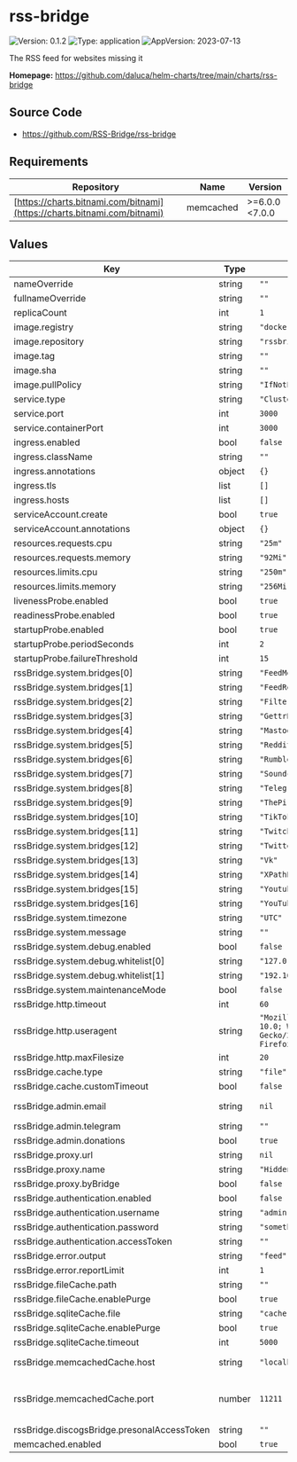 # rss-bridge

![Version: 0.1.2](https://img.shields.io/badge/Version-0.1.2-informational?style=flat-square) ![Type: application](https://img.shields.io/badge/Type-application-informational?style=flat-square) ![AppVersion: 2023-07-13](https://img.shields.io/badge/AppVersion-2023--07--13-informational?style=flat-square)

The RSS feed for websites missing it

**Homepage:** <https://github.com/daluca/helm-charts/tree/main/charts/rss-bridge>

## Source Code

* <https://github.com/RSS-Bridge/rss-bridge>

## Requirements

| Repository | Name | Version |
|------------|------|---------|
| [https://charts.bitnami.com/bitnami](https://charts.bitnami.com/bitnami) | memcached | >=6.0.0 <7.0.0 |

## Values

| Key | Type | Default | Description |
|-----|------|---------|-------------|
| nameOverride | string | `""` |  |
| fullnameOverride | string | `""` |  |
| replicaCount | int | `1` |  |
| image.registry | string | `"docker.io"` |  |
| image.repository | string | `"rssbridge/rss-bridge"` |  |
| image.tag | string | `""` |  |
| image.sha | string | `""` |  |
| image.pullPolicy | string | `"IfNotPresent"` |  |
| service.type | string | `"ClusterIP"` |  |
| service.port | int | `3000` |  |
| service.containerPort | int | `3000` |  |
| ingress.enabled | bool | `false` |  |
| ingress.className | string | `""` |  |
| ingress.annotations | object | `{}` |  |
| ingress.tls | list | `[]` |  |
| ingress.hosts | list | `[]` |  |
| serviceAccount.create | bool | `true` |  |
| serviceAccount.annotations | object | `{}` |  |
| resources.requests.cpu | string | `"25m"` |  |
| resources.requests.memory | string | `"92Mi"` |  |
| resources.limits.cpu | string | `"250m"` |  |
| resources.limits.memory | string | `"256Mi"` |  |
| livenessProbe.enabled | bool | `true` |  |
| readinessProbe.enabled | bool | `true` |  |
| startupProbe.enabled | bool | `true` |  |
| startupProbe.periodSeconds | int | `2` |  |
| startupProbe.failureThreshold | int | `15` |  |
| rssBridge.system.bridges[0] | string | `"FeedMerge"` |  |
| rssBridge.system.bridges[1] | string | `"FeedReducerBridge"` |  |
| rssBridge.system.bridges[2] | string | `"Filter"` |  |
| rssBridge.system.bridges[3] | string | `"GettrBridge"` |  |
| rssBridge.system.bridges[4] | string | `"MastodonBridge"` |  |
| rssBridge.system.bridges[5] | string | `"Reddit"` |  |
| rssBridge.system.bridges[6] | string | `"RumbleBridge"` |  |
| rssBridge.system.bridges[7] | string | `"SoundcloudBridge"` |  |
| rssBridge.system.bridges[8] | string | `"Telegram"` |  |
| rssBridge.system.bridges[9] | string | `"ThePirateBay"` |  |
| rssBridge.system.bridges[10] | string | `"TikTokBridge"` |  |
| rssBridge.system.bridges[11] | string | `"Twitch"` |  |
| rssBridge.system.bridges[12] | string | `"Twitter"` |  |
| rssBridge.system.bridges[13] | string | `"Vk"` |  |
| rssBridge.system.bridges[14] | string | `"XPathBridge"` |  |
| rssBridge.system.bridges[15] | string | `"Youtube"` |  |
| rssBridge.system.bridges[16] | string | `"YouTubeCommunityTabBridge"` |  |
| rssBridge.system.timezone | string | `"UTC"` |  |
| rssBridge.system.message | string | `""` |  |
| rssBridge.system.debug.enabled | bool | `false` |  |
| rssBridge.system.debug.whitelist[0] | string | `"127.0.0.1"` |  |
| rssBridge.system.debug.whitelist[1] | string | `"192.168.1.10"` |  |
| rssBridge.system.maintenanceMode | bool | `false` |  |
| rssBridge.http.timeout | int | `60` |  |
| rssBridge.http.useragent | string | `"Mozilla/5.0 (Windows NT 10.0; Win64; x64; rv:102.0) Gecko/20100101 Firefox/102.0"` |  |
| rssBridge.http.maxFilesize | int | `20` |  |
| rssBridge.cache.type | string | `"file"` |  |
| rssBridge.cache.customTimeout | bool | `false` |  |
| rssBridge.admin.email | string | `nil` | format: email |
| rssBridge.admin.telegram | string | `""` |  |
| rssBridge.admin.donations | bool | `true` |  |
| rssBridge.proxy.url | string | `nil` | format: uri |
| rssBridge.proxy.name | string | `"Hidden proxy name"` |  |
| rssBridge.proxy.byBridge | bool | `false` |  |
| rssBridge.authentication.enabled | bool | `false` |  |
| rssBridge.authentication.username | string | `"admin"` |  |
| rssBridge.authentication.password | string | `"somethingSecureIPromise"` |  |
| rssBridge.authentication.accessToken | string | `""` |  |
| rssBridge.error.output | string | `"feed"` |  |
| rssBridge.error.reportLimit | int | `1` |  |
| rssBridge.fileCache.path | string | `""` |  |
| rssBridge.fileCache.enablePurge | bool | `true` |  |
| rssBridge.sqliteCache.file | string | `"cache.sqlite"` |  |
| rssBridge.sqliteCache.enablePurge | bool | `true` |  |
| rssBridge.sqliteCache.timeout | int | `5000` |  |
| rssBridge.memcachedCache.host | string | `"localhost"` | format: hostname |
| rssBridge.memcachedCache.port | number | `11211` | minimum: 0, maximum: 65535 |
| rssBridge.discogsBridge.presonalAccessToken | string | `""` |  |
| memcached.enabled | bool | `true` |  |
